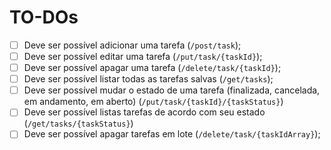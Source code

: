 # TO-DOs
- [ ] Deve ser possível adicionar uma tarefa (`/post/task`);
- [ ] Deve ser possível editar uma tarefa (`/put/task/{taskId}`);
- [ ] Deve ser possível apagar uma tarefa (`/delete/task/{taskId}`);
- [ ] Deve ser possível listar todas as tarefas salvas (`/get/tasks`);
- [ ] Deve ser possível mudar o estado de uma tarefa (finalizada, cancelada, em andamento, em aberto) (`/put/task/{taskId}/{taskStatus}`)
- [ ] Deve ser possível listas tarefas de acordo com seu estado (`/get/tasks/{taskStatus}`)
- [ ] Deve ser possível apagar tarefas em lote (`/delete/task/{taskIdArray}`);